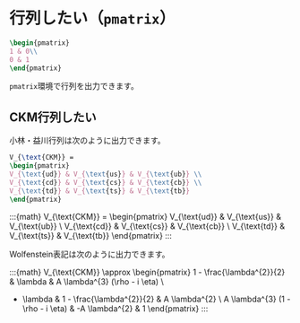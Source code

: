 # 行列したい（`pmatrix`）

```latex
\begin{pmatrix}
1 & 0\\
0 & 1
\end{pmatrix}
```

`pmatrix`環境で行列を出力できます。

## CKM行列したい

小林・益川行列は次のように出力できます。

```latex
V_{\text{CKM}} =
\begin{pmatrix}
V_{\text{ud}} & V_{\text{us}} & V_{\text{ub}} \\
V_{\text{cd}} & V_{\text{cs}} & V_{\text{cb}} \\
V_{\text{td}} & V_{\text{ts}} & V_{\text{tb}}
\end{pmatrix}
```

:::{math}
V_{\text{CKM}} =
\begin{pmatrix}
V_{\text{ud}} & V_{\text{us}} & V_{\text{ub}} \\
V_{\text{cd}} & V_{\text{cs}} & V_{\text{cb}} \\
V_{\text{td}} & V_{\text{ts}} & V_{\text{tb}}
\end{pmatrix}
:::

Wolfenstein表記は次のように出力できます。

:::{math}
V_{\text{CKM}} \approx
\begin{pmatrix}
1 - \frac{\lambda^{2}}{2} & \lambda & A \lambda^{3} (\rho - i \eta) \\
- \lambda & 1 - \frac{\lambda^{2}}{2} & A \lambda^{2} \\
A \lambda^{3} (1 - \rho - i \eta) & -A \lambda^{2} & 1
\end{pmatrix}
:::
